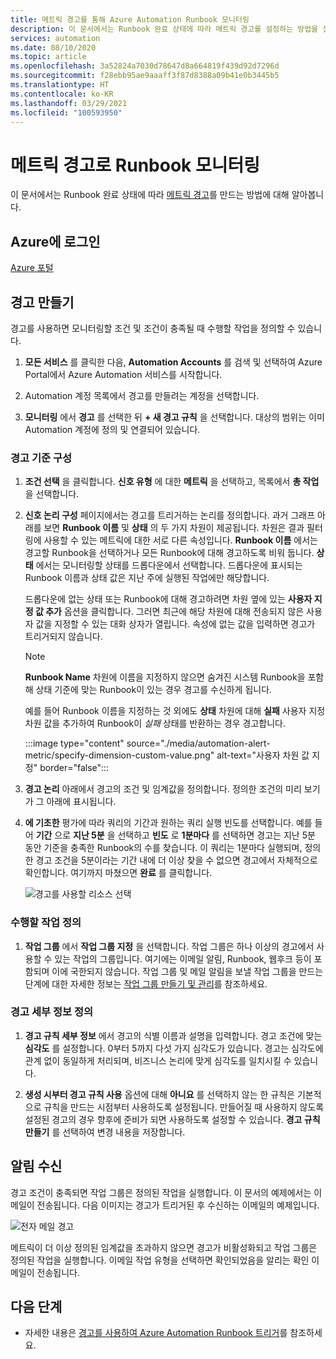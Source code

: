 ```yaml
---
title: 메트릭 경고를 통해 Azure Automation Runbook 모니터링
description: 이 문서에서는 Runbook 완료 상태에 따라 메트릭 경고를 설정하는 방법을 설명합니다.
services: automation
ms.date: 08/10/2020
ms.topic: article
ms.openlocfilehash: 3a52824a7030d78647d8a664819f439d92d7296d
ms.sourcegitcommit: f28ebb95ae9aaaff3f87d8388a09b41e0b3445b5
ms.translationtype: HT
ms.contentlocale: ko-KR
ms.lasthandoff: 03/29/2021
ms.locfileid: "100593950"
---
```

# <a name="monitor-runbooks-with-metric-alerts"></a>메트릭 경고로 Runbook 모니터링

이 문서에서는 Runbook 완료 상태에 따라 [메트릭 경고](../azure-monitor/alerts/alerts-metric-overview.md)를 만드는 방법에 대해 알아봅니다.

## <a name="sign-in-to-azure"></a>Azure에 로그인

[Azure 포털](https://portal.azure.com)

## <a name="create-alert"></a>경고 만들기

경고를 사용하면 모니터링할 조건 및 조건이 충족될 때 수행할 작업을 정의할 수 있습니다.

1. **모든 서비스** 를 클릭한 다음, **Automation Accounts** 를 검색 및 선택하여 Azure Portal에서 Azure Automation 서비스를 시작합니다.

2. Automation 계정 목록에서 경고를 만들려는 계정을 선택합니다. 

3. **모니터링** 에서 **경고** 를 선택한 뒤 **+ 새 경고 규칙** 을 선택합니다. 대상의 범위는 이미 Automation 계정에 정의 및 연결되어 있습니다.

### <a name="configure-alert-criteria"></a>경고 기준 구성

1. **조건 선택** 을 클릭합니다. **신호 유형** 에 대한 **메트릭** 을 선택하고, 목록에서 **총 작업** 을 선택합니다.

2. **신호 논리 구성** 페이지에서는 경고를 트리거하는 논리를 정의합니다. 과거 그래프 아래를 보면 **Runbook 이름** 및 **상태** 의 두 가지 차원이 제공됩니다. 차원은 결과 필터링에 사용할 수 있는 메트릭에 대한 서로 다른 속성입니다. **Runbook 이름** 에서는 경고할 Runbook을 선택하거나 모든 Runbook에 대해 경고하도록 비워 둡니다. **상태** 에서는 모니터링할 상태를 드롭다운에서 선택합니다. 드롭다운에 표시되는 Runbook 이름과 상태 값은 지난 주에 실행된 작업에만 해당합니다.

   드롭다운에 없는 상태 또는 Runbook에 대해 경고하려면 차원 옆에 있는 **사용자 지정 값 추가** 옵션을 클릭합니다. 그러면 최근에 해당 차원에 대해 전송되지 않은 사용자 값을 지정할 수 있는 대화 상자가 열립니다. 속성에 없는 값을 입력하면 경고가 트리거되지 않습니다.

   > [!NOTE]
   > **Runbook Name** 차원에 이름을 지정하지 않으면 숨겨진 시스템 Runbook을 포함해 상태 기준에 맞는 Runbook이 있는 경우 경고를 수신하게 됩니다.

    예를 들어 Runbook 이름을 지정하는 것 외에도 **상태** 차원에 대해 **실패** 사용자 지정 차원 값을 추가하여 Runbook이 _실패_ 상태를 반환하는 경우 경고합니다.

    :::image type="content" source="./media/automation-alert-metric/specify-dimension-custom-value.png" alt-text="사용자 차원 값 지정" border="false":::

3. **경고 논리** 아래에서 경고의 조건 및 임계값을 정의합니다. 정의한 조건의 미리 보기가 그 아래에 표시됩니다.

4. **에 기초한** 평가에 따라 쿼리의 기간과 원하는 쿼리 실행 빈도를 선택합니다. 예를 들어 **기간** 으로 **지난 5분** 을 선택하고 **빈도** 로 **1분마다** 를 선택하면 경고는 지난 5분 동안 기준을 충족한 Runbook의 수를 찾습니다. 이 쿼리는 1분마다 실행되며, 정의한 경고 조건을 5분이라는 기간 내에 더 이상 찾을 수 없으면 경고에서 자체적으로 확인합니다. 여기까지 마쳤으면 **완료** 를 클릭합니다.

   ![경고를 사용할 리소스 선택](./media/automation-alert-activity-log/configure-signal-logic.png)

### <a name="define-the-action-to-take"></a>수행할 작업 정의

1. **작업 그룹** 에서 **작업 그룹 지정** 을 선택합니다. 작업 그룹은 하나 이상의 경고에서 사용할 수 있는 작업의 그룹입니다. 여기에는 이메일 알림, Runbook, 웹후크 등이 포함되며 이에 국한되지 않습니다. 작업 그룹 및 메일 알림을 보낼 작업 그룹을 만드는 단계에 대한 자세한 정보는 [작업 그룹 만들기 및 관리](../azure-monitor/alerts/action-groups.md)를 참조하세요.

### <a name="define-alert-details"></a>경고 세부 정보 정의

1. **경고 규칙 세부 정보** 에서 경고의 식별 이름과 설명을 입력합니다. 경고 조건에 맞는 **심각도** 를 설정합니다. 0부터 5까지 다섯 가지 심각도가 있습니다. 경고는 심각도에 관계 없이 동일하게 처리되며, 비즈니스 논리에 맞게 심각도를 일치시킬 수 있습니다.

1. **생성 시부터 경고 규칙 사용** 옵션에 대해 **아니요** 를 선택하지 않는 한 규칙은 기본적으로 규칙을 만드는 시점부터 사용하도록 설정됩니다. 만들어질 때 사용하지 않도록 설정된 경고의 경우 향후에 준비가 되면 사용하도록 설정할 수 있습니다. **경고 규칙 만들기** 를 선택하여 변경 내용을 저장합니다.

## <a name="receive-notification"></a>알림 수신

경고 조건이 충족되면 작업 그룹은 정의된 작업을 실행합니다. 이 문서의 예제에서는 이메일이 전송됩니다. 다음 이미지는 경고가 트리거된 후 수신하는 이메일의 예제입니다.

![전자 메일 경고](./media/automation-alert-activity-log/alert-email.png)

메트릭이 더 이상 정의된 임계값을 초과하지 않으면 경고가 비활성화되고 작업 그룹은 정의된 작업을 실행합니다. 이메일 작업 유형을 선택하면 확인되었음을 알리는 확인 이메일이 전송됩니다.

## <a name="next-steps"></a>다음 단계

* 자세한 내용은 [경고를 사용하여 Azure Automation Runbook 트리거](automation-create-alert-triggered-runbook.md)를 참조하세요.
